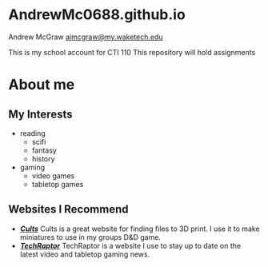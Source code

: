 # AndrewMc0688.github.io

Andrew McGraw
ajmcgraw@my.waketech.edu

This is my school account for CTI 110
This repository will hold assignments

# About me
## My Interests
* reading
  * scifi
  * fantasy
  * history
* gaming
  * video games
  * tabletop games
## Websites I Recommend
* _**[Cults](https://cults3d.com/en)**_ Cults is a great website for finding files to 3D print. I use it to make miniatures to use in my groups D&D game.
* _**[TechRaptor](https://techraptor.net)**_ TechRaptor is a website I use to stay up to date on the latest video and tabletop gaming news.
